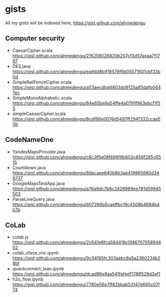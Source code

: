 # gists
All my gists will be indexed here, https://gist.github.com/ahmedengu

## Computer security
* CaesarCipher.scala
https://gist.github.com/ahmedengu/216259026820b207cf3d57aeaa7f1797
* DES.java
https://gist.github.com/ahmedengu/ea9dd8b918578f6b05571601cbf33b0d
* SimpleRailFenceCipher.scala
https://gist.github.com/ahmedengu/a03aecdbd4803dd9125a85dafb0447ec
* SimpleMonoAlphabetic.scala
https://gist.github.com/ahmedengu/84e65be9a54ffe4a0791f963ebcf1f55
* simpleCaesarCipher.scala
https://gist.github.com/ahmedengu/8cdf66e0076d5497ff294f332ccaa50b

## CodeNameOne
* YandexMapsProvider.java
https://gist.github.com/ahmedengu/c8c3f9a09f498f9b602c856f285c6515
* Countdown.java
https://gist.github.com/ahmedengu/8dacaee640b8b3ae419965880d346737
* GoogleMapsTestApp.java
https://gist.github.com/ahmedengu/a76a9dc7b8c2426989ee791d59945503
* ParseLiveQuery.java
https://gist.github.com/ahmedengu/607266b5caeffbc19c4508b4684b4b7b

## CoLab
* colab.js
https://gist.github.com/ahmedengu/2c641e8fca584418c0f4670755894402
* colab_xface_vnc.ipynb
https://gist.github.com/ahmedengu/9c04165fc303aebc8a5a2360234b28bf
* quantconnect_lean.ipynb
https://gist.github.com/ahmedengu/dcad96e8aa541fafedf178ff528d3af1
* h2o_flow.ipynb
https://gist.github.com/ahmedengu/7780e56e7ff42bbab53147e685c07f74
